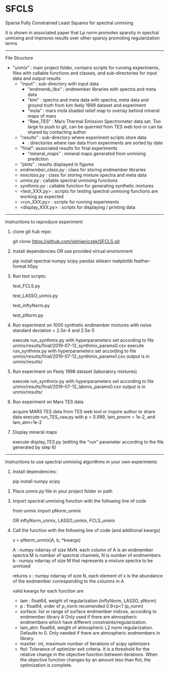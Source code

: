 # SFCLS
Sparse Fully Constrained Least Squares for spectral unmixing

It is shown in associated paper that Lp norm promotes sparsity in spectral unmixing and improves results over other sparsiy promoting regularization terms
____________________________________________________________
File Structure

- "unmix" : main project folder, contains scripts for running experiments, files with callable 
            functions and classes, and sub-directories for input data and output results
    - "input" : sub-directory with input data
        - "endmemb_libs" :  endmember libraries with spectra and meta data
        - "kim" :   spectra and meta data with spectra, meta data and ground truth from
                    kim feely 1999 dataset and experiment
        - "mola" :  mars mola shaded relief map to overlay behind mineral maps of mars
        - "Raw_TES" : Mars Thermal Emission Spectrometer data set. Too large to push to git, can be querried from TES web tool or can be 			shared by contacting author
    - "results" : sub-directory where experiment scripts store data
        - <Year-Month-Day> : directories where raw data from experiments are sorted by date
	- "final": associated results for final experiments
        - "mineral_maps" : mineral maps generated from unmixing prediction
	- "plots" : results displayed in figures
    - *endmember_class.py* : class for storing endmember libraries
    - *mixclass.py* : class for storing mixture spectra and meta data
    - *unmix.py* : callable spectral unmixing functions
    - *synthmix.py* : callable function for generating synthetic mixtures
    - <test_XXX.py> : scripts for testing spectral unmixing functions are working as expected
    - <run_XXX.py> : scripts for running experiments
    - <display_XXX.py> : scripts for displaying / printing data

____________________________________________________________
Instructions to reproduce experiment:
1. clone git hub repo:
	
	git clone https://github.com/johnjaniczek/SFCLS.git

2. Install dependencies OR use provided virtual environment
	
	pip install spectral numpy scipy pandas sklearn matplotlib feather-format h5py

3. Run test scripts:
	
	test_FCLS.py

	test_LASSO_unmix.py
	
	test_inftyNorm.py
	
	test_pNorm.py

4. Run experiment on 1000 synthetic endmember mixtures with noise standard deviation = 2.5e-4 and 2.5e-5

	execute run_synthmix.py with hyperparameters set according to file unmix/results/final/2019-07-12_synthmix_params0.csv
	execute run_synthmix.py with hyperparameters set according to file unmix/results/final/2019-07-12_synthmix_params1.csv
	output is in unmix/results/<Todays Date>
	
5. Run experiment on Feely 1998 dataset (laboratory mixtures)

	execute run_synthmix.py with hyperparameters set according to file unmix/results/final/2019-07-12_labmix_params0.csv
	output is in unmix/results/<Todays Date>

6. Run experiment on Mars TES data

	acquire MARS TES data from TES web tool or inquire author to share data
	execute run_TES_raw.py with p = 0.999, lam_pnorm = 1e-2, and lam_atm=1e-2

7. Display mineral maps
	
	execute display_TES.py (editing the "run" parameter according to the file generated by step 6)

_____________________________________________________________

Instructions to use spectral unmixing algorithms in your own experiments

1. Install dependencies:

	pip install numpy scipy

2. Place *unmix.py* file in your project folder or path

3. Import spectral unmixing function with the following line of code

    from unmix import pNorm_unmix
    
    OR inftyNorm_unmix, LASSO_unmix, FCLS_unmix
    
4. Call the function with the following line of code (and additional kwargs)

    x = pNorm_unmix(A, b, *kwargs)
    
    A : numpy ndarray of size MxN. each column of A is an endmember spectra
        M is number of spectral channels, N is number of endmembers
    b : numpy ndarray of size M that represents a mixture spectra to be unmixed
    
    returns x : numpy ndarray of size N, each element of x is the abundance
                of the endmember corresponding to the columns in A
    
    valid kwargs for each function are
    
    - lam : float64, weight of regularization (inftyNorm, LASSO, pNorm)
    - p : float64, order of p_norm recomended 0.9<p<1 (p_norm)
    - surface: list or range of surface endmember indices, according to endmember library A Only used if there are atmospheric endmembers which have different constraints/regularization. 
    - lam_atm: float64, weight of atmospheric L2 norm regularization. Defaults to 0. Only needed if there are atmospheric endmembers in library.
    - maxiter: int, maximum number of iterations of scipy optimizers
    - ftol: Tolerance of optimizer exit criteria. It is a threshold for the relative change in the objective function between iterations. When the objective function changes by an amount less than ftol, the optimization is complete.
    
    
